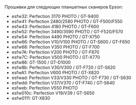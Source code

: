 Прошивки для следующих планшетных сканеров Epson:

* esfw32: Perfection 3170 PHOTO / GT-9400
* esfw41: Perfection 2480/2580 PHOTO / GT-F500/F550
* esfw43: Perfection 4180 PHOTO / GT-F600
* esfw52: Perfection 3490/3590 PHOTO / GT-F520/F570
* esfw54: Perfection 4490 PHOTO / GT-X750
* esfw66: Perfection V10/V100 PHOTO / GT-S600 / GT-F650
* esfw68: Perfection V350 PHOTO / GT-F700
* esfw7A: Perfection V200 PHOTO / GT-F670
* esfw7C: Perfection V500 PHOTO / GT-X770
* esfw86: GT-1500 / GT-D1000
* esfw8b: Perfection V30/V300 / GT-F720 / GT-S620
* esfwA1: Perfection V600 PHOTO / GT-X820
* esfwad: Perfection V33/V330 PHOTO / GT-F730 / GT-S630
* esfwdd: Perfection V37/V370 / GT-F740 / GT-S640
* esfweb: Perfection V550 PHOTO
* esfw010c: Perfection V19/V39 / GT-S650
* esfw0111: GT-X830
